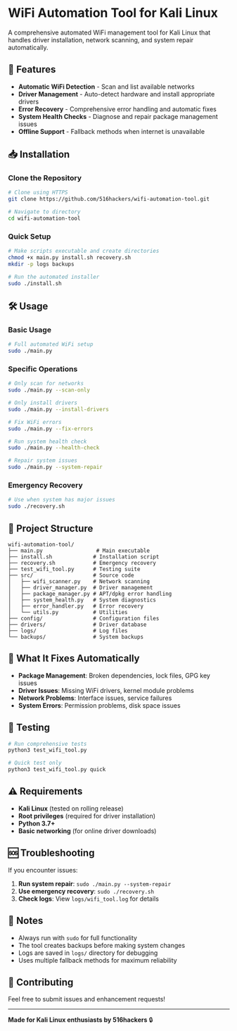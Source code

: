 # WiFi Automation Tool for Kali Linux

A comprehensive automated WiFi management tool for Kali Linux that handles driver installation, network scanning, and system repair automatically.

## 🚀 Features

- **Automatic WiFi Detection** - Scan and list available networks
- **Driver Management** - Auto-detect hardware and install appropriate drivers
- **Error Recovery** - Comprehensive error handling and automatic fixes
- **System Health Checks** - Diagnose and repair package management issues
- **Offline Support** - Fallback methods when internet is unavailable

## 📥 Installation

### Clone the Repository

```bash
# Clone using HTTPS
git clone https://github.com/516hackers/wifi-automation-tool.git

# Navigate to directory
cd wifi-automation-tool
```

### Quick Setup

```bash
# Make scripts executable and create directories
chmod +x main.py install.sh recovery.sh
mkdir -p logs backups

# Run the automated installer
sudo ./install.sh
```

## 🛠️ Usage

### Basic Usage
```bash
# Full automated WiFi setup
sudo ./main.py
```

### Specific Operations
```bash
# Only scan for networks
sudo ./main.py --scan-only

# Only install drivers
sudo ./main.py --install-drivers

# Fix WiFi errors
sudo ./main.py --fix-errors

# Run system health check
sudo ./main.py --health-check

# Repair system issues
sudo ./main.py --system-repair
```

### Emergency Recovery
```bash
# Use when system has major issues
sudo ./recovery.sh
```

## 📁 Project Structure

```
wifi-automation-tool/
├── main.py                 # Main executable
├── install.sh             # Installation script
├── recovery.sh            # Emergency recovery
├── test_wifi_tool.py      # Testing suite
├── src/                   # Source code
│   ├── wifi_scanner.py    # Network scanning
│   ├── driver_manager.py  # Driver management
│   ├── package_manager.py # APT/dpkg error handling
│   ├── system_health.py   # System diagnostics
│   ├── error_handler.py   # Error recovery
│   └── utils.py           # Utilities
├── config/                # Configuration files
├── drivers/               # Driver database
├── logs/                  # Log files
└── backups/               # System backups
```

## 🔧 What It Fixes Automatically

- **Package Management**: Broken dependencies, lock files, GPG key issues
- **Driver Issues**: Missing WiFi drivers, kernel module problems
- **Network Problems**: Interface issues, service failures
- **System Errors**: Permission problems, disk space issues

## 🐛 Testing

```bash
# Run comprehensive tests
python3 test_wifi_tool.py

# Quick test only
python3 test_wifi_tool.py quick
```

## ⚠️ Requirements

- **Kali Linux** (tested on rolling release)
- **Root privileges** (required for driver installation)
- **Python 3.7+**
- **Basic networking** (for online driver downloads)

## 🆘 Troubleshooting

If you encounter issues:

1. **Run system repair**: `sudo ./main.py --system-repair`
2. **Use emergency recovery**: `sudo ./recovery.sh`
3. **Check logs**: View `logs/wifi_tool.log` for details

## 📝 Notes

- Always run with `sudo` for full functionality
- The tool creates backups before making system changes
- Logs are saved in `logs/` directory for debugging
- Uses multiple fallback methods for maximum reliability

## 🤝 Contributing

Feel free to submit issues and enhancement requests!

---

**Made for Kali Linux enthusiasts by 516hackers** 🔒
